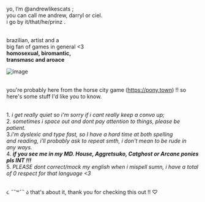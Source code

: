 yo, I’m @andrewlikescats ;
<br /> you can call me andrew, darryl or ciel.
<br/> i go by it/that/he/prinz . 
 
<br /> brazilian, artist and a 
<br/> big fan of games in general <3
<br /> **homosexual, biromantic,** 
<br/> **transmasc and aroace**

![image](https://user-images.githubusercontent.com/99940081/155023579-431925fa-8747-4c13-9514-836b930ce354.png)

<br /> you're probably here from the horse city game (https://pony.town) !! so here's some stuff I'd like you to know.

<br/> 1. *i get really quiet so i'm sorry if i cant really keep a convo up;*
<br/> 2. *sometimes i space out and dont pay attention to things, please be patient.*
<br/> 3.*i'm dyslexic and type fast, so I have a hard time at both spelling*
<br/> *and reading, i'll probably ask to repeat smth, i don't mean to be rude in* 
<br/> *any ways.*
<br/> 4. ***if you see me in my MD. House, Aggretsuko, Catghost or Arcane ponies pls INT !!!***
<br/> 5. *PLEASE dont correct/mock my english when i mispell sumn, i have a total*
<br/> *of 0 respect for that language <3*

<br/> ૮ ˶ˆ꒳ˆ˵ ა that's about it, thank you for checking this out !! ♡


<!---
andrewlikescats/andrewlikescats is a ✨ special ✨ repository because its `README.md` (this file) appears on your GitHub profile.
You can click the Preview link to take a look at your changes.
--->
